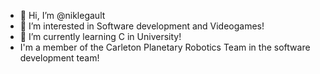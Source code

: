 - 👋 Hi, I’m @niklegault
- 👀 I’m interested in Software development and Videogames!
- 🌱 I’m currently learning C in University!
- I'm a member of the Carleton Planetary Robotics Team in the software development team!

<!---
niklegault/niklegault is a ✨ special ✨ repository because its `README.md` (this file) appears on your GitHub profile.
You can click the Preview link to take a look at your changes.
--->
